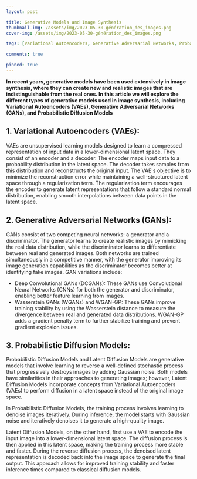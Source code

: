 ```yaml
---
layout: post

title: Generative Models and Image Synthesis
thumbnail-img: /assets/img/2023-05-30-génération_des_images.png
cover-img: /assets/img/2023-05-30-génération_des_images.png

tags: [Variational Autoencoders, Generative Adversarial Networks, Probabilistic Diffusion Models]

comments: true

pinned: true
---
```


**In recent years, generative models have been used extensively in image synthesis, where they can create new and realistic images that are indistinguishable from the real ones. In this article we will explore the different types of generative models used in image synthesis, including Variational Autoencoders (VAEs), Generative Adversarial Networks (GANs), and Probabilistic Diffusion Models**

## 1.	Variational Autoencoders (VAEs):

VAEs are unsupervised learning models designed to learn a compressed representation of input data in a lower-dimensional latent space. They consist of an encoder and a decoder. The encoder maps input data to a probability distribution in the latent space. The decoder takes samples from this distribution and reconstructs the original input. The VAE's objective is to minimize the reconstruction error while maintaining a well-structured latent space through a regularization term. The regularization term encourages the encoder to generate latent representations that follow a standard normal distribution, enabling smooth interpolations between data points in the latent space.

## 2.	Generative Adversarial Networks (GANs):

GANs consist of two competing neural networks: a generator and a discriminator. The generator learns to create realistic images by mimicking the real data distribution, while the discriminator learns to differentiate between real and generated images. Both networks are trained simultaneously in a competitive manner, with the generator improving its image generation capabilities as the discriminator becomes better at identifying fake images. GAN variations include:
  - Deep Convolutional GANs (DCGANs): These GANs use Convolutional Neural Networks (CNNs) for both the generator and discriminator, enabling better feature learning from images.
  - Wasserstein GANs (WGANs) and WGAN-GP: These GANs improve training stability by using the Wasserstein distance to measure the divergence between real and generated data distributions. WGAN-GP adds a gradient penalty term to further stabilize training and prevent gradient explosion issues.

## 3.	Probabilistic Diffusion Models:

Probabilistic Diffusion Models and Latent Diffusion Models are generative models that involve learning to reverse a well-defined stochastic process that progressively destroys images by adding Gaussian noise. Both models have similarities in their approaches to generating images; however, Latent Diffusion Models incorporate concepts from Variational Autoencoders (VAEs) to perform diffusion in a latent space instead of the original image space.

In Probabilistic Diffusion Models, the training process involves learning to denoise images iteratively. During inference, the model starts with Gaussian noise and iteratively denoises it to generate a high-quality image.

Latent Diffusion Models, on the other hand, first use a VAE to encode the input image into a lower-dimensional latent space. The diffusion process is then applied in this latent space, making the training process more stable and faster. During the reverse diffusion process, the denoised latent representation is decoded back into the image space to generate the final output. This approach allows for improved training stability and faster inference times compared to classical diffusion models.

